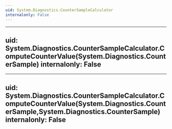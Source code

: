 ```yaml
---
uid: System.Diagnostics.CounterSampleCalculator
internalonly: False
---
```


---
uid: System.Diagnostics.CounterSampleCalculator.ComputeCounterValue(System.Diagnostics.CounterSample)
internalonly: False
---

---
uid: System.Diagnostics.CounterSampleCalculator.ComputeCounterValue(System.Diagnostics.CounterSample,System.Diagnostics.CounterSample)
internalonly: False
---
